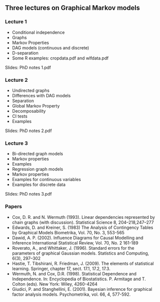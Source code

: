 ## Three lectures on Graphical Markov models

###  Lecture 1
- Conditional independence
- Graphs
- Markov Properties
- DAG models (continuous and discrete)
- D-separation
- Some R examples: cropdata.pdf and wlfdata.pdf

Slides: PhD notes 1.pdf

### Lecture 2
- Undirected graphs
- Differences with DAG models
- Separation 
- Global Markov Property 
- Decomposability
- CI tests
- Examples

Slides: PhD notes 2.pdf

### Lecture 3
- Bi-directed graph models
- Markov properties
- Examples
- Regression graph models
- Markov properties
- Examples for continuous variables
- Examples for discrete data

Slides: PhD notes 3.pdf

### Papers
- Cox, D. R. and N. Wermuth (1993). Linear dependencies represented by chain graphs
(with discussion). Statistical Science 8, 204–218,247–277 
- Edwards, D. and Kreiner, S. (1983) The Analysis of Contingency Tables by Graphical Models
Biometrika, Vol. 70, No. 3, 553-565
- Dawid, A. P. (2002). Influence Diagrams for Causal Modelling and Inference
International Statistical Review, Vol. 70, No. 2 161-189
- Roverato, A., and Whittaker, J. (1996). Standard errors for the parameters of
  graphical Gaussian models. Statistics and Computing, 6(3), 297–302
- Hastie, T. Tibshirani, R. Friedman, J. (2009). The elements of statistical learning. Springer,
chapter 17, sect. 17.1, 17.2, 17.3.
- Wermuth, N. and Cox, D.R. (1998). Statistical Dependence and Independence. In: Encyclopedia of Biostatistics. P. Armitage and T. Colton (eds). New York: Wiley, 4260-4264
- Giudici, P. and Stanghellini, E. (2001). Bayesian inference for graphical factor analysis models. Psychometrika, vol. 66, 4, 577-592.

